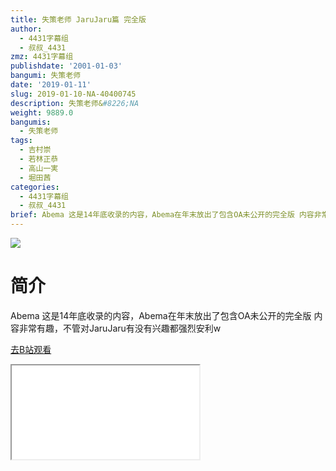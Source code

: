```yaml
---
title: 失策老师 JaruJaru篇 完全版
author:
  - 4431字幕组
  - 叔叔_4431
zmz: 4431字幕组
publishdate: '2001-01-03'
bangumi: 失策老师
date: '2019-01-11'
slug: 2019-01-10-NA-40400745
description: 失策老师&#8226;NA
weight: 9889.0
bangumis:
  - 失策老师
tags:
  - 吉村崇
  - 若林正恭
  - 高山一実
  - 堀田茜
categories:
  - 4431字幕组
  - 叔叔_4431
brief: Abema 这是14年底收录的内容，Abema在年末放出了包含OA未公开的完全版 内容非常有趣，不管对JaruJaru有没有兴趣都强烈安利w
---
```

![](https://i.imgur.com/F6T49CS.jpg)
# 简介  
Abema
这是14年底收录的内容，Abema在年末放出了包含OA未公开的完全版
内容非常有趣，不管对JaruJaru有没有兴趣都强烈安利w  

[去B站观看](https://www.bilibili.com/video/av40400745/)
<div class ="resp-container"><iframe class="testiframe" src="//player.bilibili.com/player.html?aid=40400745"", scrolling="no", allowfullscreen="true" > </iframe></div> 
